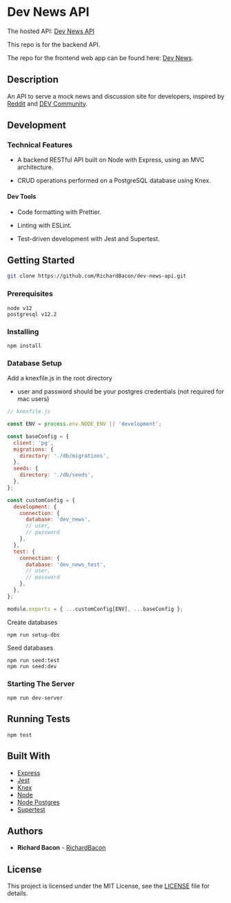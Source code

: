 # Dev News API

The hosted API: [Dev News API](https://dev-news-api.herokuapp.com/api)

This repo is for the backend API.

The repo for the frontend web app can be found here: [Dev News](https://github.com/RichardBacon/dev-news).

## Description

An API to serve a mock news and discussion site for developers, inspired by [Reddit](https://www.reddit.com/) and [DEV Community](https://dev.to/).

## Development

### Technical Features

- A backend RESTful API built on Node with Express, using an MVC architecture.

- CRUD operations performed on a PostgreSQL database using Knex.

#### Dev Tools

- Code formatting with Prettier.

- Linting with ESLint.

- Test-driven development with Jest and Supertest.

## Getting Started

```bash
git clone https://github.com/RichardBacon/dev-news-api.git
```

### Prerequisites

```
node v12
postgresql v12.2
```

### Installing

```
npm install
```

### Database Setup

Add a knexfile.js in the root directory

- user and password should be your postgres credentials (not required for mac users)

```js
// knexfile.js

const ENV = process.env.NODE_ENV || 'development';

const baseConfig = {
  client: 'pg',
  migrations: {
    directory: './db/migrations',
  },
  seeds: {
    directory: './db/seeds',
  },
};

const customConfig = {
  development: {
    connection: {
      database: 'dev_news',
      // user,
      // password
    },
  },
  test: {
    connection: {
      database: 'dev_news_test',
      // user,
      // password
    },
  },
};

module.exports = { ...customConfig[ENV], ...baseConfig };
```

Create databases

```
npm run setup-dbs
```

Seed databases

```
npm run seed:test
npm run seed:dev
```

### Starting The Server

```
npm run dev-server
```

## Running Tests

```
npm test
```

## Built With

- [Express](https://expressjs.com/)
- [Jest](https://jestjs.io/)
- [Knex](http://knexjs.org/)
- [Node](https://nodejs.org/en/)
- [Node Postgres](https://node-postgres.com/)
- [Supertest](https://github.com/visionmedia/supertest)

## Authors

- **Richard Bacon** - [RichardBacon](https://github.com/RichardBacon)

## License

This project is licensed under the MIT License, see the [LICENSE](LICENSE) file for details.
